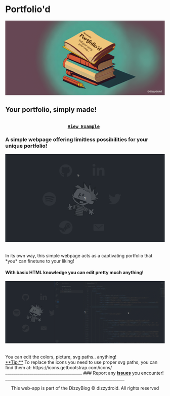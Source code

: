 # Portfolio'd
<div id="header" align="left">
 <img src="assets/portfoliod.png">
</div>

## Your portfolio, simply made!

<pre align = "center"> <b> 
<a href="https://dizzydroid.github.io/portoliod">View Example</a> </b>
</pre>

### A simple webpage offering limitless possibilities for your unique portfolio!
<p align="center"> 
   <img src="assets/main.gif">
</p><br>
In its own way, this simple webpage acts as a captivating portfolio that *you* can finetune to your liking!

#### With basic HTML knowledge you can edit pretty much anything!
<p align="center"> 
   <img src="assets/code.gif">
</p><br>
You can edit the colors, picture, svg paths.. anything!
<br>
<ins>**Tip:**</ins> To replace the icons you need to use proper svg paths, you can find them at: https://icons.getbootstrap.com/icons/ 
______________________________________
### Report any <a href = "https://github.com/dizzydroid/Wallster/issues"><b>issues</b></a> you encounter!
___________________________________________________________

<p align="center"> This web-app is part of the DizzyBlog © dizzydroid. All rights reserved </p>

